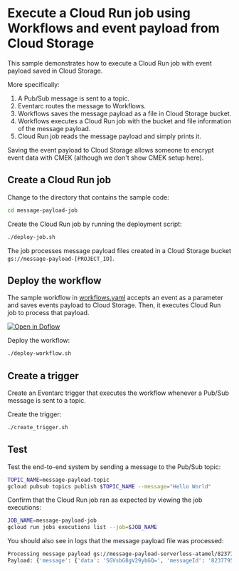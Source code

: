 # Execute a Cloud Run job using Workflows and event payload from Cloud Storage

This sample demonstrates how to execute a Cloud Run job with event payload saved in
Cloud Storage.

More specifically:

1. A Pub/Sub message is sent to a topic.
1. Eventarc routes the message to Workflows.
1. Workflows saves the message payload as a file in Cloud Storage bucket.
1. Workflows executes a Cloud Run job with the bucket and file information of
   the message payload.
1. Cloud Run job reads the message payload and simply prints it.

Saving the event payload to Cloud Storage allows someone to encrypt event data
with CMEK (although we don't show CMEK setup here).

## Create a Cloud Run job

Change to the directory that contains the sample code:

```sh
cd message-payload-job
```

Create the Cloud Run job by running the deployment script:

```sh
./deploy-job.sh
```

The job processes message payload files created in a Cloud Storage bucket
`gs://message-payload-[PROJECT_ID]`.

## Deploy the workflow

The sample workflow in [workflows.yaml](./workflows/workflow.yaml) accepts an
event as a parameter and saves events payload to Cloud Storage. Then, it executes
Cloud Run job to process that payload.

[![Open in Doflow](https://img.shields.io/badge/Open_in-Doflow-9747FF)](https://app.doflow.io/https://github.com/GoogleCloudPlatform/workflows-demos/blob/master/cloud-run-jobs-payload-gcs/workflow.yaml)

Deploy the workflow:

```sh
./deploy-workflow.sh
```

## Create a trigger

Create an Eventarc trigger that executes the workflow whenever a Pub/Sub message
is sent to a topic.

Create the trigger:

```sh
./create_trigger.sh
```

## Test

Test the end-to-end system by sending a message to the Pub/Sub topic:

```sh
TOPIC_NAME=message-payload-topic
gcloud pubsub topics publish $TOPIC_NAME --message="Hello World"
```

Confirm that the Cloud Run job ran as expected by viewing the job executions:

```sh
JOB_NAME=message-payload-job
gcloud run jobs executions list --job=$JOB_NAME
```

You should also see in logs that the message payload file was processed:

```sh
Processing message payload gs://message-payload-serverless-atamel/8237795530994075.data.json
Payload: {'message': {'data': 'SGVsbG8gV29ybGQ=', 'messageId': '8237795530994075', 'publishTime': '2023-09-06T10:59:29.732Z'}, 'subscription': 'projects/serverless-atamel/subscriptions/eventarc-us-central1-message-payload-trigger-sub-438'}
```
